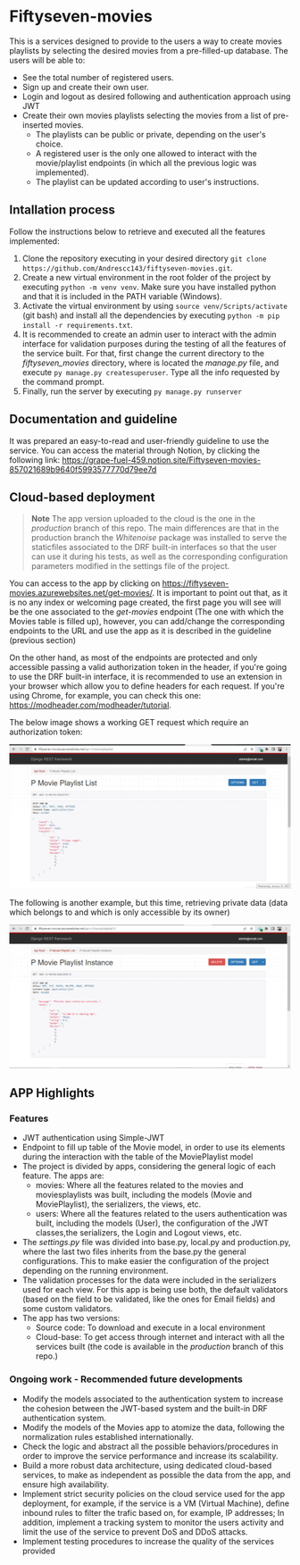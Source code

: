 # Fiftyseven-movies

This is a services designed to provide to the users a way to create movies playlists by selecting the desired movies from a pre-filled-up database. The users will be able to:

* See the total number of registered users.
* Sign up and create their own user.
* Login and logout as desired following and authentication approach using JWT
* Create their own movies playlists selecting the movies from a list of pre-inserted movies. 
  * The playlists can be public or private, depending on the user's choice. 
  * A registered user is the only one allowed to interact with the movie/playlist endpoints (in which all the previous logic was implemented). 
  * The playlist can be updated according to user's instructions.


## Intallation process

Follow the instructions below to retrieve and executed all the features implemented:

1. Clone the repository executing in your desired directory ```git clone https://github.com/Andrescc143/fiftyseven-movies.git```.
2. Create a new virtual environment in the root folder of the project by executing ```python -m venv venv```. Make sure you have installed python and that it is included in the PATH variable (Windows).
4. Activate the virtual environment by using ```source venv/Scripts/activate``` (git bash) and install all the dependencies by executing ```python -m pip install -r requirements.txt```.
5. It is recommended to create an admin user to interact with the admin interface for validation purposes during the testing of all the features of the service built. For that, first change the current directory to the *fiftyseven_movies* directory, where is located the *manage.py* file, and execute ```py manage.py createsuperuser```. Type all the info requested by the command prompt.
6. Finally, run the server by executing ```py manage.py runserver```


## Documentation and guideline

It was prepared an easy-to-read and user-friendly guideline to use the service. You can access the material through Notion, by clicking the following link: https://grape-fuel-459.notion.site/Fiftyseven-movies-857021689b9640f5993577770d79ee7d


## Cloud-based deployment

> **Note**
The app version uploaded to the cloud is the one in the *production* branch of this repo. The main differences are that in the production branch the *Whitenoise* package was installed to serve the staticfiles associated to the DRF built-in interfaces so that the user can use it during his tests, as well as the corresponding configuration parameters modified in the settings file of the project.

You can access to the app by clicking on https://fiftyseven-movies.azurewebsites.net/get-movies/. It is important to point out that, as it is no any index or welcoming page created, the first page you will see will be the one associated to the *get-movies* endpoint (The one with which the Movies table is filled up), however, you can add/change the corresponding endpoints to the URL and use the app as it is described in the guideline (previous section) 

On the other hand, as most of the endpoints are protected and only accessible passing a valid authorization token in the header, if you're going to use the DRF built-in interface, it is recommended to use an extension in your browser which allow you to define headers for each request. If you're using Chrome, for example, you can check this one: https://modheader.com/modheader/tutorial.

The below image shows a working GET request which require an authorization token:

![example_API_working_image](https://github.com/Andrescc143/fiftyseven-movies/blob/production/fiftyseven_movies/fiftyseven_movies/staticfiles/services-working.png)

The following is another example, but this time, retrieving private data (data which belongs to and which is only accessible by its owner)

![private_data_example](https://github.com/Andrescc143/fiftyseven-movies/blob/production/fiftyseven_movies/fiftyseven_movies/staticfiles/services-working-private-data.png)


## APP Highlights 

### Features

* JWT authentication using Simple-JWT
* Endpoint to fill up table of the Movie model, in order to use its elements during the interaction with the table of the MoviePlaylist model
* The project is divided by apps, considering the general logic of each feature. The apps are: 
  * movies: Where all the features related to the movies and moviesplaylists was built, including the models (Movie and MoviePlaylist), the serializers, the views, etc.
  * users: Where all the features related to the users authentication was built, including the models (User), the configuration of the JWT classes,the serializers, the Login and Logout views, etc.
* The *settings.py* file was divided into base.py, local.py and production.py, where the last two files inherits from the base.py the general configurations. This to make easier the configuration of the project depending on the running environment.
* The validation processes for the data were included in the serializers used for each view. For this app is being use both, the default validators (based on the field to be validated, like the ones for Email fields) and some custom validators.
* The app has two versions:
  * Source code: To download and execute in a local environment
  * Cloud-base: To get access through internet and interact with all the services built (the code is available in the *production* branch of this repo.)

### Ongoing work - Recommended future developments

* Modify the models associated to the authentication system to increase the cohesion between the JWT-based system and the built-in DRF authentication system.
* Modify the models of the Movies app to atomize the data, following the normalization rules established internationally.
* Check the logic and abstract all the possible behaviors/procedures in order to improve the service performance and increase its scalability.
* Build a more robust data architecture, using dedicated cloud-based services, to make as independent as possible the data from the app, and ensure high availability. 
* Implement strict security policies on the cloud service used for the app deployment, for example, if the service is a VM (Virtual Machine), define inbound rules to filter the trafic based on, for example, IP addresses; In addition, implement a tracking system to monitor the users activity and limit the use of the service to prevent DoS and DDoS attacks.
* Implement testing procedures to increase the quality of the services provided

